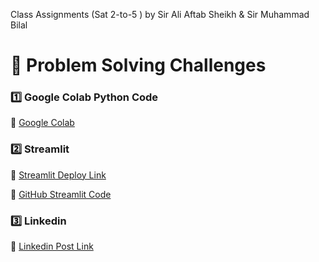 Class Assignments (Sat 2-to-5 ) by Sir Ali Aftab Sheikh & Sir Muhammad Bilal

# 🎯 Problem Solving Challenges

### 1️⃣ Google Colab Python Code

📌 [Google Colab](https://colab.research.google.com/drive/1fM_KIdx2yi3KtU077oPHubyenbo87h3P?usp=sharing)

### 2️⃣ Streamlit

📌 [Streamlit Deploy Link](https://problem-solving-challenges.streamlit.app/?embed_options=dark_theme)

📌 [GitHub Streamlit Code](https://github.com/Zubair72AR/python-projects/tree/main/Python_Sat_2_to_5/class_04_problem_solving_challenges)

### 3️⃣ Linkedin

📌 [Linkedin Post Link](https://www.linkedin.com/posts/zubair-ahmed-06aa13194_problemabrsolvingabrchallenges-python-streamlit-activity-7308819939342061568-4u9_?utm_source=share&utm_medium=member_desktop&rcm=ACoAAC22XZIBQ0a5Md61VVi5F2CIGwUHTVIsTa0)
